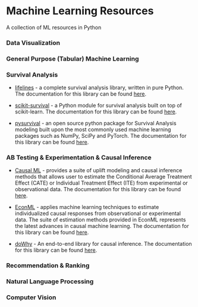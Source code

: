 # Machine Learning Resources

A collection of ML resources in Python

### Data Visualization

### General Purpose (Tabular) Machine Learning

### Survival Analysis


- [lifelines](https://github.com/CamDavidsonPilon/lifelines) - a complete survival analysis library, written in pure Python. The documentation for this library can be found [here](https://lifelines.readthedocs.io/en/latest/).

- [scikit-survival](https://github.com/sebp/scikit-survival) - a Python module for survival analysis built on top of scikit-learn. The documentation for this library can be found [here](https://scikit-survival.readthedocs.io/en/stable/user_guide/00-introduction.html).

- [pysurvival](https://github.com/square/pysurvival/) - an open source python package for Survival Analysis modeling built upon the most commonly used machine learning packages such as NumPy, SciPy and PyTorch. The documentation for this library can be found [here](https://square.github.io/pysurvival/).


### AB Testing \& Experimentation \& Causal Inference

- [Causal ML](https://github.com/uber/causalml) - provides a suite of uplift modeling and causal inference methods that allows user to estimate the Conditional Average Treatment Effect (CATE) or Individual Treatment Effect (ITE) from experimental or observational data. The documentation for this library can be found [here](https://causalml.readthedocs.io/en/latest/about.html).

- [EconML](https://github.com/Microsoft/EconML) - applies machine learning techniques to estimate individualized causal responses from observational or experimental data. The suite of estimation methods provided in EconML represents the latest advances in causal machine learning. The documentation for this library can be found [here](https://www.microsoft.com/en-us/research/project/econml/).


- [doWhy](https://github.com/py-why/dowhy) - An end-to-end library for causal inference. The documentation for this library can be found [here](https://py-why.github.io/dowhy/).

### Recommendation \& Ranking

### Natural Language Processing

### Computer Vision